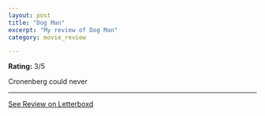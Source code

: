 ```yaml
---
layout: post
title: "Dog Man"
excerpt: "My review of Dog Man"
category: movie_review

---
```


**Rating:** 3/5

Cronenberg could never

<hr>

[See Review on Letterboxd](https://boxd.it/8LvvCz)
